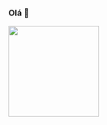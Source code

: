### Olá 👋

<div>
  <a href="https://github.com/GuilhermeRodrigues22">
  <img height="180em" src="https://github-readme-stats.vercel.app/api/top-langs/?username=GuilhermeRodrigues22&layout=compact&langs_count=16&theme=tokyonight"/>
</div>
